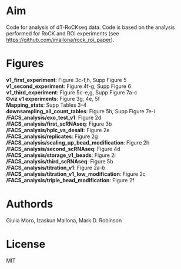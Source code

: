 # Aim

Code for analysis of dT-RoCKseq data. Code is based on the analysis performed for RoCK and ROI experiments (see https://github.com/imallona/rock_roi_paper).

# Figures

**v1_first_experiment**: Figure 3c-f,h, Supp Figure 5 <br />
**v1_second_experiment**: Figure 4f-g, Supp Figure 6 <br />
**v1_third_experiment**: Figure 5c-e,g, Supp Figure 7a-c <br />
**Gviz v1 experiments**: Figure 3g, 4e, 5f <br />
**Mapping_stats**: Supp Tables 3-4 <br />
**downsampling_all_count_tables**: Figure 5h, Supp Figure 7e-i <br />
**/FACS_analysis/exo_test_v1**: Figure 2d <br />
**/FACS_analysis/first_scRNAseq**: Figure 3b <br />
**/FACS_analysis/hplc_vs_desalt**: Figure 2e <br />
**/FACS_analysis/replicates**: Figure 2g <br />
**/FACS_analysis/scaling_up_bead_modification**: Figure 2h <br />
**/FACS_analysis/second_scRNAseq**: Figure 4d <br />
**/FACS_analysis/storage_v1_beads**: Figure 2i <br />
**/FACS_analysis/third_scRNAseq**: Figure 5b <br />
**/FACS_analysis/titration_v1**: Figure 2a-b <br />
**/FACS_analysis/titration_v1_low_modification**: Figure 2c <br />
**/FACS_analysis/triple_bead_modification**: Figure 2f

# Authords

Giulia Moro, Izaskun Mallona, Mark D. Robinson

# License

MIT
